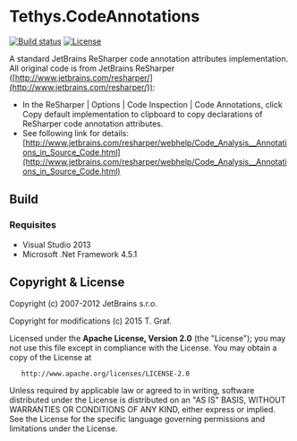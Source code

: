 Tethys.CodeAnnotations
======================

[![Build status](https://ci.appveyor.com/api/projects/status/thumn04j1c7og7c0?svg=true)](https://ci.appveyor.com/project/tngraf/tethys-codeannotations)
[![License](https://img.shields.io/badge/license-Apache--2.0-blue.svg)](http://www.apache.org/licenses/LICENSE-2.0)


A standard JetBrains ReSharper code annotation attributes implementation.
All original code is from JetBrains ReSharper ([http://www.jetbrains.com/resharper/](http://www.jetbrains.com/resharper/)):

* In the ReSharper | Options | Code Inspection | Code Annotations, 
  click Copy default implementation to clipboard to copy declarations
  of ReSharper code annotation attributes. 
* See following link for details:
  [http://www.jetbrains.com/resharper/webhelp/Code_Analysis__Annotations_in_Source_Code.html](http://www.jetbrains.com/resharper/webhelp/Code_Analysis__Annotations_in_Source_Code.html)

## Build ##

### Requisites ###

* Visual Studio 2013
* Microsoft .Net Framework 4.5.1

## Copyright & License ##

Copyright (c) 2007-2012 JetBrains s.r.o.

Copyright for modifications (c) 2015 T. Graf.

Licensed under the **Apache License, Version 2.0** (the "License");
you may not use this file except in compliance with the License.
You may obtain a copy of the License at

       http://www.apache.org/licenses/LICENSE-2.0

Unless required by applicable law or agreed to in writing, software distributed under the License is distributed on an "AS IS" BASIS, WITHOUT WARRANTIES OR CONDITIONS OF ANY KIND, either express or implied.
See the License for the specific language governing permissions and limitations under the License.
